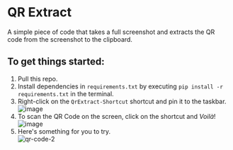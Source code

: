 # QR Extract
A simple piece of code that takes a full screenshot and extracts the QR code from the screenshot to the clipboard.

## To get things started:
1. Pull this repo.
2. Install dependencies in `requirements.txt` by executing `pip install -r requirements.txt` in the terminal.
3. Right-click on the `QrExtract-Shortcut` shortcut and pin it to the taskbar.   
![image](https://user-images.githubusercontent.com/69662730/226556570-8a41c21c-b827-4c5d-84fe-f49f10864e7a.png)
4. To scan the QR Code on the screen, click on the shortcut and _Voilà_!   
![image](https://user-images.githubusercontent.com/69662730/226556871-01c2b1c9-dbbb-440d-b1db-830911443ef8.png)
5. Here's something for you to try.  
![qr-code-2](https://user-images.githubusercontent.com/69662730/226560327-d8119752-5864-45cd-90cb-e610087cd23b.png)
